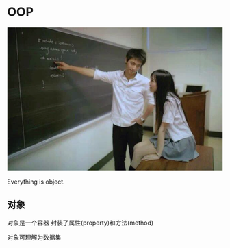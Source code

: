 # OOP

![img.png](img.png)

Everything is object.

## 对象

对象是一个容器 封装了属性(property)和方法(method)

对象可理解为数据集